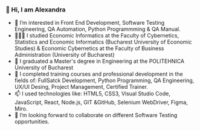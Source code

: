 ### 👋 Hi, I am Alexandra 

- 🔭 I’m interested in Front End Development, Software Testing Engineering, QA Automation, Python Programmming & QA Manual.
- 👩🏻‍🎓 I studied Economic Informatics at the Faculty of Cybernetics, Statistics and Economic Informatics (Bucharest University of Economic Studies) & Economic Cybernetics at the Faculty of Business Administration (University of Bucharest)
- 👯 I graduated a Master's degree in Engineering at the POLITEHNICA University of Bucharest
- 👩 I completed training courses and professional development in the fields of: FullSatck Development, Python Programming, QA Engineering, UX/UI Desing, Project Management, Certified Trainer.
- 📫 I used technologies like: HTML5, CSS3, Visual Studio Code, JavaScript, React, Node.js, GIT &GitHub, Selenium WebDriver, Figma, Miro.
- 🤔 I’m looking forward to collaborate on different Software Testing opportunities.

<!--
**alexandraputanu/alexandraputanu** is a ✨ _special_ ✨ repository because its `README.md` (this file) appears on your GitHub profile.

Here are some ideas to get you started:

- 🔭 I’m currently working on ...
- 🌱 I studied Computer Science
- 👯 I’m looking to collaborate on ...
- 🤔 I’m looking for help with ...
- 💬 Ask me about ...
- 📫 How to reach me: ...
- 😄 Pronouns: ...
- ⚡ Fun fact: ...
-->
